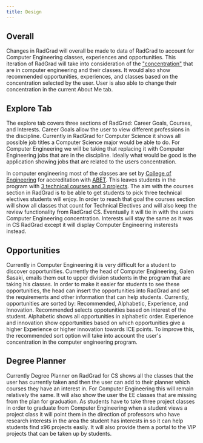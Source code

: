 ```yaml
---
title: Design
---
```



## Overall

Changes in RadGrad will overall be made to data of RadGrad to account for Computer Engineering classes, experiences and opportunities. This iteration of RadGrad will take into consideration of the <a href="http://ee.hawaii.edu/student/index.php?stc=1&stp=117">"concentration"</a> that are in computer engineering and their classes. It would also show recommended opportunities, experiences, and classes based on the concentration selected by the user. User is also able to change their concentration in the current About Me tab.

## Explore Tab

The explore tab covers three sections of RadGrad: Career Goals, Courses, and Interests. Career Goals allow the user to view different professions in the discipline. Currently in RadGrad for Computer Science it shows all possible job titles a Computer Science major would be able to do. For Computer Engineering we will be taking that replacing it with Computer Engineering jobs that are in the discipline. Ideally what would be good is the application showing jobs that are related to the users concentration. 

In computer engineering most of the classes are set by <a href="http://coe.hawaii.edu/">College of Engineering</a> for accreditation with <a href="https://www.abet.org/">ABET</a>. This leaves students in the program with <a href="http://ee.hawaii.edu/student/index.php?stc=1&stp=117">3 technical courses and 3 projects</a>. The aim with the courses section in RadGrad is to be able to get students to pick three technical electives students will enjoy. In order to reach that goal the courses section will show all classes that count for Technical Electives and will also keep the review functionality from RadGrad CS. Eventually it will tie in with the users Computer Engineering concentration. Interests will stay the same as it was in CS RadGrad except it will display Computer Engineering insterests instead.

## Opportunities

Currently in Computer Engineering it is very difficult for a student to discover opportunities. Currently the head of Computer Engineering, Galen Sasaki, emails them out to upper division students in the program that are taking his classes. In order to make it easier for students to see these opportunities, the head can insert the opportunities into RadGrad and set the requirements and other information that can help students. Currently, opportunities are sorted by: Recommended, Alphabetic, Experience, and Innovation. Recommended selects oppotunities based on interest of the student. Alphabetic shows all opportunities in alphabetic order. Experience and innovation show opportunities based on which opportunities give a higher Experience or higher innovation towards ICE points. To improve this, the recommended sort option will take into account the user's concentration in the computer engineering program. 


## Degree Planner

Currently Degree Planner on RadGrad for CS shows all the classes that the user has currently taken and then the user can add to their planner which courses they have an interest in. For Computer Engineering this will remain relatively the same. It will also show the user the EE classes that are missing from the plan for graduation. As students have to take three project classes in order to graduate from Computer Engineering when a student views a project class it will point them in the direction of professors who have research interests in the area the student has interests in so it can help students find x96 projects easily. It will also provide them a portal to the VIP projects that can be taken up by students.














